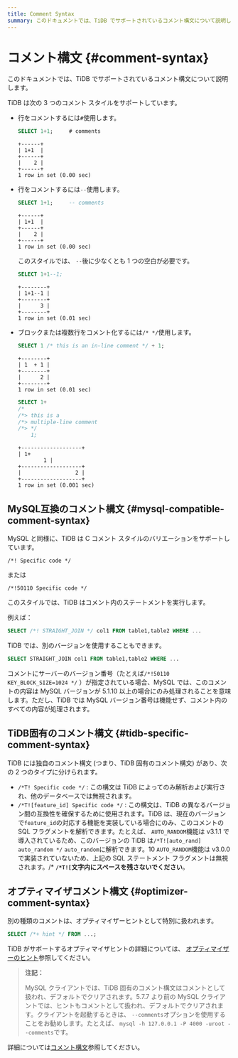 ```yaml
---
title: Comment Syntax
summary: このドキュメントでは、TiDB でサポートされているコメント構文について説明します。
---
```


# コメント構文 {#comment-syntax}

このドキュメントでは、TiDB でサポートされているコメント構文について説明します。

TiDB は次の 3 つのコメント スタイルをサポートしています。

-   行をコメントするには`#`使用します。

    ```sql
    SELECT 1+1;     # comments
    ```

        +------+
        | 1+1  |
        +------+
        |    2 |
        +------+
        1 row in set (0.00 sec)

-   行をコメントするには`--`使用します。

    ```sql
    SELECT 1+1;     -- comments
    ```

        +------+
        | 1+1  |
        +------+
        |    2 |
        +------+
        1 row in set (0.00 sec)

    このスタイルでは、 `--`後に少なくとも 1 つの空白が必要です。

    ```sql
    SELECT 1+1--1;
    ```

        +--------+
        | 1+1--1 |
        +--------+
        |      3 |
        +--------+
        1 row in set (0.01 sec)

-   ブロックまたは複数行をコメント化するには`/* */`使用します。

    ```sql
    SELECT 1 /* this is an in-line comment */ + 1;
    ```

        +--------+
        | 1  + 1 |
        +--------+
        |      2 |
        +--------+
        1 row in set (0.01 sec)

    ```sql
    SELECT 1+
    /*
    /*> this is a
    /*> multiple-line comment
    /*> */
        1;
    ```

        +-------------------+
        | 1+
                1 |
        +-------------------+
        |                 2 |
        +-------------------+
        1 row in set (0.001 sec)

## MySQL互換のコメント構文 {#mysql-compatible-comment-syntax}

MySQL と同様に、TiDB は C コメント スタイルのバリエーションをサポートしています。

    /*! Specific code */

または

    /*!50110 Specific code */

このスタイルでは、TiDB はコメント内のステートメントを実行します。

例えば：

```sql
SELECT /*! STRAIGHT_JOIN */ col1 FROM table1,table2 WHERE ...
```

TiDB では、別のバージョンを使用することもできます。

```sql
SELECT STRAIGHT_JOIN col1 FROM table1,table2 WHERE ...
```

コメントにサーバーのバージョン番号（たとえば`/*!50110 KEY_BLOCK_SIZE=1024 */` ）が指定されている場合、MySQL では、このコメントの内容は MySQL バージョンが 5.1.10 以上の場合にのみ処理されることを意味します。ただし、TiDB では MySQL バージョン番号は機能せず、コメント内のすべての内容が処理されます。

## TiDB固有のコメント構文 {#tidb-specific-comment-syntax}

TiDB には独自のコメント構文 (つまり、TiDB 固有のコメント構文) があり、次の 2 つのタイプに分けられます。

-   `/*T! Specific code */` : この構文は TiDB によってのみ解析および実行され、他のデータベースでは無視されます。
-   `/*T![feature_id] Specific code */` : この構文は、TiDB の異なるバージョン間の互換性を確保するために使用されます。TiDB は、現在のバージョンで`feature_id`の対応する機能を実装している場合にのみ、このコメントの SQL フラグメントを解析できます。たとえば、 `AUTO_RANDOM`機能は v3.1.1 で導入されているため、このバージョンの TiDB は`/*T![auto_rand] auto_random */` `auto_random`に解析できます。10 `AUTO_RANDOM`機能は v3.0.0 で実装されていないため、上記の SQL ステートメント フラグメントは無視されます。/* **`/*T![`文字内にスペースを残さないでください**。

## オプティマイザコメント構文 {#optimizer-comment-syntax}

別の種類のコメントは、オプティマイザーヒントとして特別に扱われます。

```sql
SELECT /*+ hint */ FROM ...;
```

TiDB がサポートするオプティマイザヒントの詳細については、 [オプティマイザーのヒント](/optimizer-hints.md)参照してください。

> **注記：**
>
> MySQL クライアントでは、TiDB 固有のコメント構文はコメントとして扱われ、デフォルトでクリアされます。5.7.7 より前の MySQL クライアントでは、ヒントもコメントとして扱われ、デフォルトでクリアされます。クライアントを起動するときは、 `--comments`オプションを使用することをお勧めします。たとえば、 `mysql -h 127.0.0.1 -P 4000 -uroot --comments`です。

詳細については[コメント構文](https://dev.mysql.com/doc/refman/8.0/en/comments.html)参照してください。
